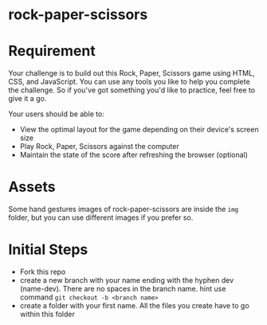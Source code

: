 # rock-paper-scissors

# Requirement

Your challenge is to build out this Rock, Paper, Scissors game using HTML, CSS, and JavaScript.
You can use any tools you like to help you complete the challenge. So if you've got something you'd like to practice, feel free to give it a go.

Your users should be able to:

- View the optimal layout for the game depending on their device's screen size
- Play Rock, Paper, Scissors against the computer
- Maintain the state of the score after refreshing the browser (optional)

# Assets

Some hand gestures images of rock-paper-scissors are inside the `img` folder, but you can use different images if you prefer so.

# Initial Steps

- Fork this repo
- create a new branch with your name ending with the hyphen dev (name-dev). There are no spaces in the branch name.
  hint use command `git checkout -b <branch name> `
- create a folder with your first name. All the files you create have to go within this folder
